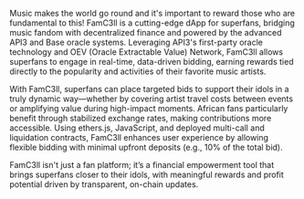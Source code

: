 Music makes the world go round and it's important to reward those who are fundamental to this! FamC3ll is a cutting-edge dApp for superfans, bridging music fandom with decentralized finance and powered by the advanced API3 and Base oracle systems. Leveraging API3's first-party oracle technology and OEV (Oracle Extractable Value) Network, FamC3ll allows superfans to engage in real-time, data-driven bidding, earning rewards tied directly to the popularity and activities of their favorite music artists.

With FamC3ll, superfans can place targeted bids to support their idols in a truly dynamic way—whether by covering artist travel costs between events or amplifying value during high-impact moments. African fans particularly benefit through stabilized exchange rates, making contributions more accessible. Using ethers.js, JavaScript, and deployed multi-call and liquidation contracts, FamC3ll enhances user experience by allowing flexible bidding with minimal upfront deposits (e.g., 10% of the total bid).

FamC3ll isn't just a fan platform; it’s a financial empowerment tool that brings superfans closer to their idols, with meaningful rewards and profit potential driven by transparent, on-chain updates.
